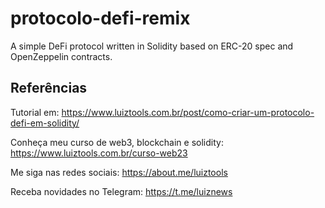 # protocolo-defi-remix

A simple DeFi protocol written in Solidity based on ERC-20 spec and OpenZeppelin contracts.

## Referências

Tutorial em: https://www.luiztools.com.br/post/como-criar-um-protocolo-defi-em-solidity/

Conheça meu curso de web3, blockchain e solidity: https://www.luiztools.com.br/curso-web23

Me siga nas redes sociais: https://about.me/luiztools

Receba novidades no Telegram: https://t.me/luiznews
